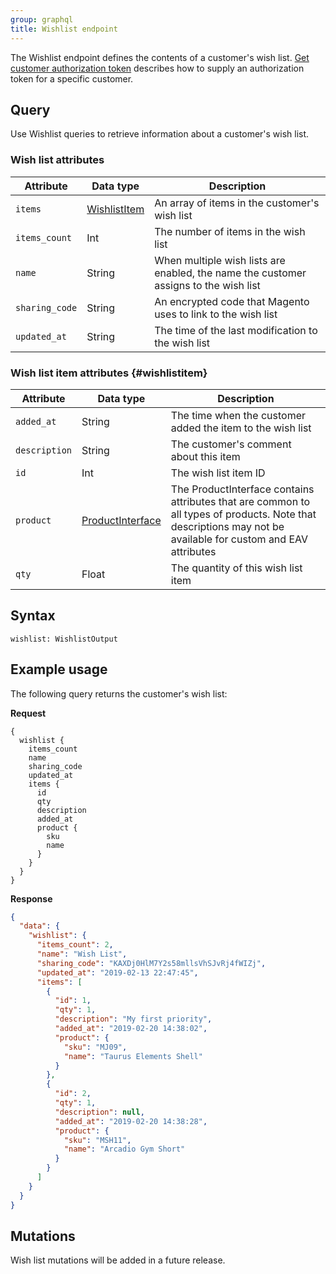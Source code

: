 ```yaml
---
group: graphql
title: Wishlist endpoint
---
```


The Wishlist endpoint defines the contents of a customer's wish list. [Get customer authorization token]({{page.baseurl}}/graphql/get-customer-authorization-token.html) describes how to supply an authorization token for a specific customer.

## Query
Use Wishlist queries to retrieve information about a customer's wish list.

### Wish list attributes

Attribute | Data type | Description
--- | --- | ---
`items` | [WishlistItem](#wishlistitem) | An array of items in the customer's wish list
`items_count` | Int | The number of items in the wish list
`name` | String | When multiple wish lists are enabled, the name the customer assigns to the wish list
`sharing_code` | String | An encrypted code that Magento uses to link to the wish list
`updated_at` | String | The time of the last modification to the wish list

### Wish list item attributes {#wishlistitem}

Attribute | Data type | Description
--- | --- | ---
`added_at` | String | The time when the customer added the item to the wish list
`description` | String | The customer's comment about this item
`id` | Int | The wish list item ID
`product` | <a href="{{ page.baseurl }}/graphql/reference/products.html#ProductInterface">ProductInterface</a> | The ProductInterface contains attributes that are common to all types of products. Note that descriptions may not be available for custom and EAV attributes
`qty` | Float | The quantity of this wish list item

## Syntax

`wishlist: WishlistOutput`

## Example usage

The following query returns the customer's wish list:

**Request**

```
{
  wishlist {
    items_count
    name
    sharing_code
    updated_at
    items {
      id
      qty
      description
      added_at
      product {
        sku
        name
      }
    }
  }
}
```

**Response**

```json
{
  "data": {
    "wishlist": {
      "items_count": 2,
      "name": "Wish List",
      "sharing_code": "KAXDj0HlM7Y2s58mllsVhSJvRj4fWIZj",
      "updated_at": "2019-02-13 22:47:45",
      "items": [
        {
          "id": 1,
          "qty": 1,
          "description": "My first priority",
          "added_at": "2019-02-20 14:38:02",
          "product": {
            "sku": "MJ09",
            "name": "Taurus Elements Shell"
          }
        },
        {
          "id": 2,
          "qty": 1,
          "description": null,
          "added_at": "2019-02-20 14:38:28",
          "product": {
            "sku": "MSH11",
            "name": "Arcadio Gym Short"
          }
        }
      ]
    }
  }
}
```
## Mutations

Wish list mutations will be added in a future release.
